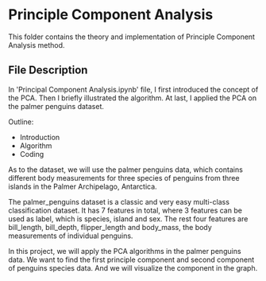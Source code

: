 # Principle Component Analysis

This folder contains the theory and implementation of Principle Component Analysis method.

## File Description

In 'Principal Component Analysis.ipynb' file, I first introduced the concept of the PCA. Then I briefly illustrated the algorithm. At last, I applied the PCA on the palmer penguins dataset.

Outline:

- Introduction
- Algorithm
- Coding

As to the dataset, we will use the palmer penguins data, which contains different body measurements for three species of penguins from three islands in the Palmer Archipelago, Antarctica.

The palmer_penguins dataset is a classic and very easy multi-class classification dataset. It has 7 features in total, where 3 features can be used as label, which is species, island and sex. The rest four features are bill_length, bill_depth, flipper_length and body_mass, the body measurements of individual penguins.

In this project, we will apply the PCA algorithms in the palmer penguins data. We want to find the first principle component and second component of penguins species data. And we will visualize the component in the graph.
